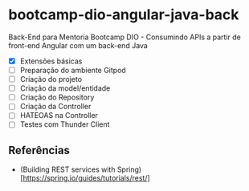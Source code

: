 # bootcamp-dio-angular-java-back

Back-End para Mentoria Bootcamp DIO - Consumindo APIs a partir de front-end Angular com um back-end Java

- [x] Extensões básicas
- [ ] Preparação do ambiente Gitpod
- [ ] Criação do projeto
- [ ] Criação da model/entidade
- [ ] Criação do Repository
- [ ] Criação da Controller
- [ ] HATEOAS na Controller
- [ ] Testes com Thunder Client

## Referências

- (Building REST services with Spring)[https://spring.io/guides/tutorials/rest/]
